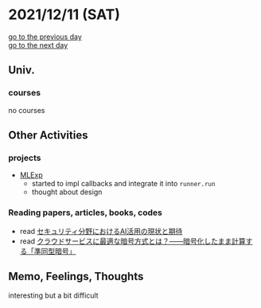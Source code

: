# 2021/12/11 (SAT)

<div class="date_jumper">
  <a class="link_wrapper" href="./10th.md"><div class="button">go to the previous day</div></a>
  <a class="link_wrapper" href="./12th.md"><div class="button">go to the next day</div></a>
</div>

## Univ.
### courses
no courses

## Other Activities
### projects
- [MLExp](https://github.com/OtsuKotsu/MLExp)
  - started to impl callbacks and integrate it into `runner.run`
  - thought about design

### Reading papers, articles, books, codes
- read [セキュリティ分野におけるAI活用の現状と期待](https://www.airc.aist.go.jp/seminar_detail/docs/09bd252401da9f9b6d92fb09812932c9226746c3.pdf)
- read [クラウドサービスに最適な暗号方式とは？――暗号化したまま計算する「準同型暗号」](https://atmarkit.itmedia.co.jp/ait/articles/1508/14/news001_2.html)

## Memo, Feelings, Thoughts
interesting but a bit difficult
